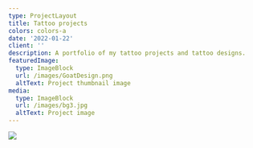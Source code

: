 ```yaml
---
type: ProjectLayout
title: Tattoo projects
colors: colors-a
date: '2022-01-22'
client: ''
description: A portfolio of my tattoo projects and tattoo designs.
featuredImage:
  type: ImageBlock
  url: /images/GoatDesign.png
  altText: Project thumbnail image
media:
  type: ImageBlock
  url: /images/bg3.jpg
  altText: Project image
---
```

![](/images/ArmFlowers.jpg)
